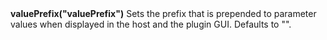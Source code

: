 <a name="valuePrefix"><h3 style="padding-top: 40px; margin-top: 40px;"></h3></a>
**valuePrefix("valuePrefix")** Sets the prefix that is prepended to parameter values when displayed in the host and the plugin GUI. Defaults to "".

